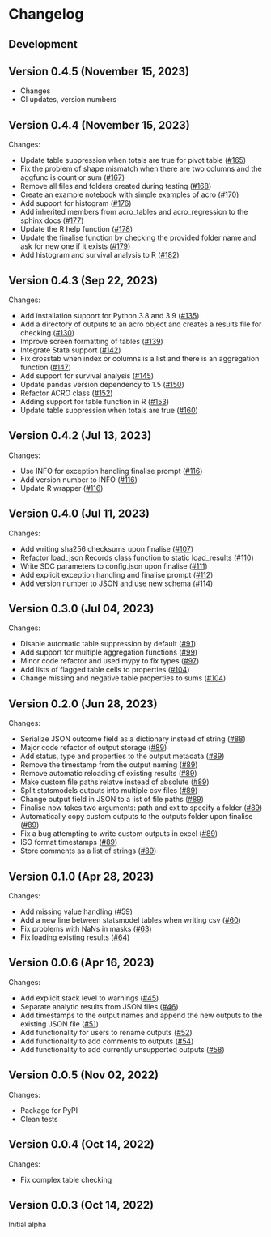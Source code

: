# Changelog

## Development
## Version 0.4.5 (November 15, 2023)
* Changes
* CI updates, version numbers

   
## Version 0.4.4 (November 15, 2023)

Changes:
*   Update table suppression when totals are true for pivot table ([#165](https://github.com/AI-SDC/ACRO/pull/165))
*   Fix the problem of shape mismatch when there are two columns and the aggfunc is count or sum ([#167](https://github.com/AI-SDC/ACRO/pull/167))
*   Remove all files and folders created during testing ([#168](https://github.com/AI-SDC/ACRO/pull/168))
*   Create an example notebook with simple examples of acro ([#170](https://github.com/AI-SDC/ACRO/pull/170))
*   Add support for histogram ([#176](https://github.com/AI-SDC/ACRO/pull/176))
*   Add inherited members from acro_tables and acro_regression to the sphinx docs ([#177](https://github.com/AI-SDC/ACRO/pull/177))
*   Update the R help function ([#178](https://github.com/AI-SDC/ACRO/pull/178))
*   Update the finalise function by checking the provided folder name and ask for new one if it exists ([#179](https://github.com/AI-SDC/ACRO/pull/179))
*   Add histogram and survival analysis to R ([#182](https://github.com/AI-SDC/ACRO/pull/182))

## Version 0.4.3 (Sep 22, 2023)

Changes:
*   Add installation support for Python 3.8 and 3.9 ([#135](https://github.com/AI-SDC/ACRO/pull/135))
*   Add a directory of outputs to an acro object and creates a results file for checking ([#130](https://github.com/AI-SDC/ACRO/pull/130))
*   Improve screen formatting of tables ([#139](https://github.com/AI-SDC/ACRO/pull/139))
*   Integrate Stata support ([#142](https://github.com/AI-SDC/ACRO/pull/142))
*   Fix crosstab when index or columns is a list and there is an aggregation function ([#147](https://github.com/AI-SDC/ACRO/pull/147))
*   Add support for survival analysis ([#145](https://github.com/AI-SDC/ACRO/pull/145))
*   Update pandas version dependency to 1.5 ([#150](https://github.com/AI-SDC/ACRO/pull/150))
*   Refactor ACRO class ([#152](https://github.com/AI-SDC/ACRO/pull/152))
*   Adding support for table function in R ([#153](https://github.com/AI-SDC/ACRO/pull/153))
*   Update table suppression when totals are true ([#160](https://github.com/AI-SDC/ACRO/pull/160))

## Version 0.4.2 (Jul 13, 2023)

Changes:
*   Use INFO for exception handling finalise prompt ([#116](https://github.com/AI-SDC/ACRO/pull/116))
*   Add version number to INFO ([#116](https://github.com/AI-SDC/ACRO/pull/116))
*   Update R wrapper ([#116](https://github.com/AI-SDC/ACRO/pull/116))

## Version 0.4.0 (Jul 11, 2023)

Changes:
*    Add writing sha256 checksums upon finalise ([#107](https://github.com/AI-SDC/ACRO/pull/107))
*    Refactor load_json Records class function to static load_results ([#110](https://github.com/AI-SDC/ACRO/pull/110))
*    Write SDC parameters to config.json upon finalise ([#111](https://github.com/AI-SDC/ACRO/pull/111))
*    Add explicit exception handling and finalise prompt ([#112](https://github.com/AI-SDC/ACRO/pull/112))
*    Add version number to JSON and use new schema ([#114](https://github.com/AI-SDC/ACRO/pull/114))

## Version 0.3.0 (Jul 04, 2023)

Changes:
*    Disable automatic table suppression by default ([#91](https://github.com/AI-SDC/ACRO/pull/91))
*    Add support for multiple aggregation functions ([#99](https://github.com/AI-SDC/ACRO/pull/99))
*    Minor code refactor and used mypy to fix types ([#97](https://github.com/AI-SDC/ACRO/pull/97))
*    Add lists of flagged table cells to properties ([#104](https://github.com/AI-SDC/ACRO/pull/104))
*    Change missing and negative table properties to sums ([#104](https://github.com/AI-SDC/ACRO/pull/104))

## Version 0.2.0 (Jun 28, 2023)

Changes:
*    Serialize JSON outcome field as a dictionary instead of string ([#88](https://github.com/AI-SDC/ACRO/pull/88))
*    Major code refactor of output storage ([#89](https://github.com/AI-SDC/ACRO/pull/89))
*    Add status, type and properties to the output metadata ([#89](https://github.com/AI-SDC/ACRO/pull/89))
*    Remove the timestamp from the output naming ([#89](https://github.com/AI-SDC/ACRO/pull/89))
*    Remove automatic reloading of existing results ([#89](https://github.com/AI-SDC/ACRO/pull/89))
*    Make custom file paths relatve instead of absolute ([#89](https://github.com/AI-SDC/ACRO/pull/89))
*    Split statsmodels outputs into multiple csv files ([#89](https://github.com/AI-SDC/ACRO/pull/89))
*    Change output field in JSON to a list of file paths ([#89](https://github.com/AI-SDC/ACRO/pull/89))
*    Finalise now takes two arguments: path and ext to specify a folder ([#89](https://github.com/AI-SDC/ACRO/pull/89))
*    Automatically copy custom outputs to the outputs folder upon finalise ([#89](https://github.com/AI-SDC/ACRO/pull/89))
*    Fix a bug attempting to write custom outputs in excel ([#89](https://github.com/AI-SDC/ACRO/pull/89))
*    ISO format timestamps ([#89](https://github.com/AI-SDC/ACRO/pull/89))
*    Store comments as a list of strings ([#89](https://github.com/AI-SDC/ACRO/pull/89))

## Version 0.1.0 (Apr 28, 2023)

Changes:
*    Add missing value handling ([#59](https://github.com/AI-SDC/ACRO/pull/59))
*    Add a new line between statsmodel tables when writing csv ([#60](https://github.com/AI-SDC/ACRO/pull/60))
*    Fix problems with NaNs in masks ([#63](https://github.com/AI-SDC/ACRO/pull/63))
*    Fix loading existing results ([#64](https://github.com/AI-SDC/ACRO/pull/64))

## Version 0.0.6 (Apr 16, 2023)

Changes:
*    Add explicit stack level to warnings ([#45](https://github.com/AI-SDC/ACRO/pull/45))
*    Separate analytic results from JSON files ([#46](https://github.com/AI-SDC/ACRO/pull/46))
*    Add timestamps to the output names and append the new outputs to the existing JSON file ([#51](https://github.com/AI-SDC/ACRO/pull/51))
*    Add functionality for users to rename outputs ([#52](https://github.com/AI-SDC/ACRO/pull/52))
*    Add functionality to add comments to outputs ([#54](https://github.com/AI-SDC/ACRO/pull/54))
*    Add functionality to add currently unsupported outputs ([#58](https://github.com/AI-SDC/ACRO/pull/58))

## Version 0.0.5 (Nov 02, 2022)

Changes:
*    Package for PyPI
*    Clean tests

## Version 0.0.4 (Oct 14, 2022)

Changes:
*    Fix complex table checking

## Version 0.0.3 (Oct 14, 2022)

Initial alpha
